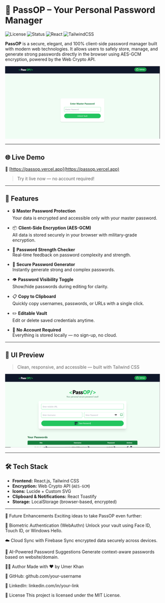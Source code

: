 # 🔐 PassOP – Your Personal Password Manager

![License](https://img.shields.io/badge/license-MIT-green)
![Status](https://img.shields.io/badge/status-active-brightgreen)
![React](https://img.shields.io/badge/react-%5E18.0.0-blue)
![TailwindCSS](https://img.shields.io/badge/tailwindcss-%5E3.0.0-cyan)

**PassOP** is a secure, elegant, and 100% client-side password manager built with modern web technologies. It allows users to safely store, manage, and generate strong passwords directly in the browser using AES-GCM encryption, powered by the Web Crypto API.

![PassOP Screenshot](./screenshot.PNG) 

---

## 🌐 Live Demo

🔗 [https://passop.vercel.app](https://passop.vercel.app)  
> Try it live now — no account required!

---

## 🚀 Features

- 🔒 **Master Password Protection**  
  Your data is encrypted and accessible only with your master password.

- 📦 **Client-Side Encryption (AES-GCM)**  
  All data is stored securely in your browser with military-grade encryption.

- 🧠 **Password Strength Checker**  
  Real-time feedback on password complexity and strength.

- 🎲 **Secure Password Generator**  
  Instantly generate strong and complex passwords.

- 👁️ **Password Visibility Toggle**  
  Show/hide passwords during editing for clarity.

- 📋 **Copy to Clipboard**  
  Quickly copy usernames, passwords, or URLs with a single click.

- ✏️ **Editable Vault**  
  Edit or delete saved credentials anytime.

- 📁 **No Account Required**  
  Everything is stored locally — no sign-up, no cloud.

---

## 📸 UI Preview

> Clean, responsive, and accessible — built with Tailwind CSS

![UI Preview](./ui-preview.PNG) 

---

## 🛠️ Tech Stack

- **Frontend:** React.js, Tailwind CSS  
- **Encryption:** Web Crypto API (`AES-GCM`)  
- **Icons:** Lucide + Custom SVG  
- **Clipboard & Notifications:** React Toastify  
- **Storage:** LocalStorage (browser-based, encrypted)

---


🚧 Future Enhancements
Exciting ideas to take PassOP even further:

🔐 Biometric Authentication (WebAuthn)
Unlock your vault using Face ID, Touch ID, or Windows Hello.

☁️ Cloud Sync with Firebase
Sync encrypted data securely across devices.

🧠 AI-Powered Password Suggestions
Generate context-aware passwords based on website/domain.

👨‍💻 Author
Made with ❤️ by Umer Khan

🐙 GitHub: github.com/your-username

💼 LinkedIn: linkedin.com/in/your-link

📄 License
This project is licensed under the MIT License.
